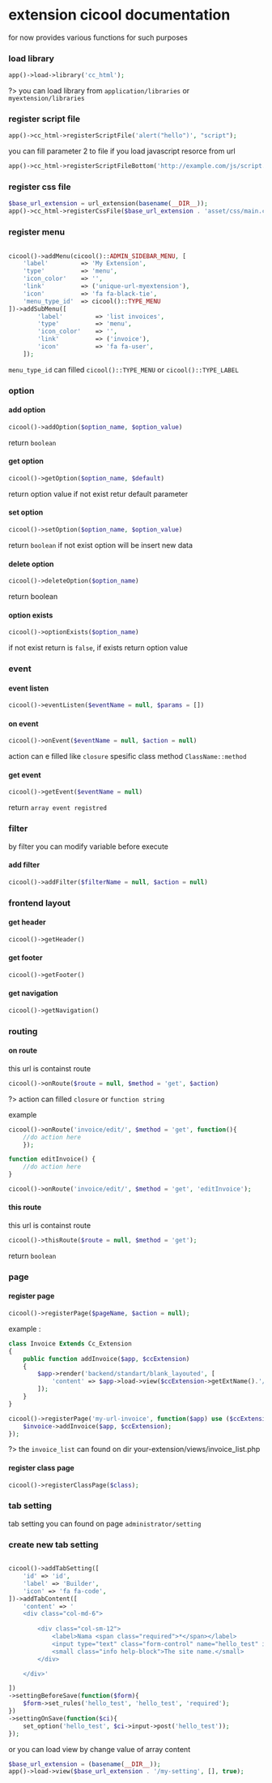 # extension cicool documentation

for now provides various functions for such purposes

### load library 
```php
app()->load->library('cc_html');
```
?> you can load library from `application/libraries` or `myextension/libraries`

### register script file
```php
app()->cc_html->registerScriptFile('alert("hello")', "script"); 
```
you can fill parameter 2 to file if you load javascript resorce from url 

```php
app()->cc_html->registerScriptFileBottom('http://example.com/js/script.js', "file"); 
```

### register css file
```php
$base_url_extension = url_extension(basename(__DIR__)); 
app()->cc_html->registerCssFile($base_url_extension . 'asset/css/main.css'); 
```

### register menu
```php

cicool()->addMenu(cicool()::ADMIN_SIDEBAR_MENU, [
    'label'         => 'My Extension',
    'type'          => 'menu',
    'icon_color'    => '',
    'link'          => ('unique-url-myextension'),
    'icon'          => 'fa fa-black-tie',
    'menu_type_id'  => cicool()::TYPE_MENU
])->addSubMenu([
        'label'         => 'list invoices',
        'type'          => 'menu',
        'icon_color'    => '',
        'link'          => ('invoice'),
        'icon'          => 'fa fa-user',
    ]);

```

`menu_type_id` can filled `cicool()::TYPE_MENU` or `cicool()::TYPE_LABEL`


### option

#### add option
```php
cicool()->addOption($option_name, $option_value)
```
return `boolean`

#### get option
```php
cicool()->getOption($option_name, $default)
```
return option value if not exist retur default parameter

#### set option
```php
cicool()->setOption($option_name, $option_value)
```
return `boolean` if not exist option will be insert new data 

#### delete option
```php
cicool()->deleteOption($option_name)
```
return boolean 

#### option exists
```php
cicool()->optionExists($option_name)
```
if not exist return is `false`, if exists return option value

### event

#### event listen 
```php
cicool()->eventListen($eventName = null, $params = [])
```

#### on event 
```php
cicool()->onEvent($eventName = null, $action = null)
```
action can e filled like `closure` spesific class method `ClassName::method`

#### get event 
```php
cicool()->getEvent($eventName = null)
```
return `array event registred`


### filter
by filter you can modify variable before execute

#### add filter 
````php
cicool()->addFilter($filterName = null, $action = null)
````

### frontend layout

#### get header
````php
cicool()->getHeader()
````

#### get footer
````php
cicool()->getFooter()
````

#### get navigation
````php
cicool()->getNavigation()
````

### routing

#### on route
this url is containst route 
````php
cicool()->onRoute($route = null, $method = 'get', $action)
````

?> action can filled `closure` or `function string`

example 
````php
cicool()->onRoute('invoice/edit/', $method = 'get', function(){
    //do action here
    });
````

````php
function editInvoice() {
    //do action here
}

cicool()->onRoute('invoice/edit/', $method = 'get', 'editInvoice');
````

#### this route
this url is containst route 
````php
cicool()->thisRoute($route = null, $method = 'get');
````

return `boolean`


### page

#### register page
````php
cicool()->registerPage($pageName, $action = null);
````

example : 

````php
class Invoice Extends Cc_Extension
{
    public function addInvoice($app, $ccExtension)
    {
        $app->render('backend/standart/blank_layouted', [
            'content' => $app->load->view($ccExtension->getExtName().'/invoice_list', [], true)
        ]);
    }
}

cicool()->registerPage('my-url-invoice', function($app) use ($ccExtension, $invoice){
    $invoice->addInvoice($app, $ccExtension);
});

````

?> the `invoice_list` can found on dir your-extension/views/invoice_list.php

#### register class page
````php
cicool()->registerClassPage($class);
````


### tab setting
tab setting you can found on page `administrator/setting`

### create new tab setting 

````php

cicool()->addTabSetting([
    'id' => 'id',
    'label' => 'Builder',
    'icon' => 'fa fa-code',
])->addTabContent([
    'content' => ' 
    <div class="col-md-6">
    
        <div class="col-sm-12">
            <label>Nama <span class="required">*</span></label>
            <input type="text" class="form-control" name="hello_test" id="hello_test" value="'. get_option('hello_test').'">
            <small class="info help-block">The site name.</small>
        </div>

    </div>'

])
->settingBeforeSave(function($form){
    $form->set_rules('hello_test', 'hello_test', 'required');
})
->settingOnSave(function($ci){
    set_option('hello_test', $ci->input->post('hello_test'));
});


````

or you can load view by change value of array content 

````php
$base_url_extension = (basename(__DIR__)); 
app()->load->view($base_url_extension . '/my-setting', [], true);
````